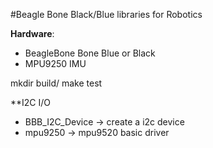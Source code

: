 #Beagle Bone Black/Blue libraries for Robotics 

**Hardware**: 
 * BeagleBone Bone Blue or Black
 * MPU9250 IMU 


mkdir build/
make test

**I2C I/O
 * BBB_I2C_Device -> create a i2c device
 * mpu9250 -> mpu9520 basic driver